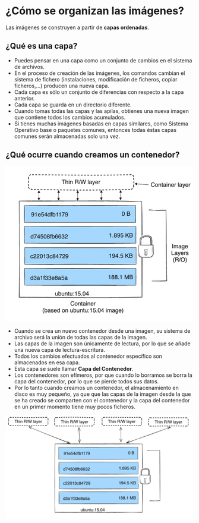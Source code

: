 # ¿Cómo se organizan las imágenes?

Las imágenes se construyen a partir de **capas ordenadas**. 

## ¿Qué es una capa?

* Puedes pensar en una capa como un conjunto de cambios en el sistema de archivos. 
* En el proceso de creación de las imágenes, los comandos cambian el sistema de fichero (instalaciones, modificación de ficheros, copiar ficheros,...) producen una nueva capa.
* Cada capa es sólo un conjunto de diferencias con respecto a la capa anterior.
* Cada capa se guarda en un directorio diferente.
* Cuando tomas todas las capas y las apilas, obtienes una nueva imagen que contiene todos los cambios acumulados.
* Si tienes muchas imágenes basadas en capas similares, como Sistema Operativo base o paquetes comunes, entonces todas éstas capas comunes serán almacenadas solo una vez.

## ¿Qué ocurre cuando creamos un contenedor?

![ ](img/layers.png)

* Cuando se crea un nuevo contenedor desde una imagen, su sistema de archivo será la unión de todas las capas de la imagen. 
* Las capas de la imagen son únicamente de lectura, por lo que se añade una nueva capa de lectura-escritura. 
* Todos los cambios efectuados al contenedor específico son almacenados en esa capa.
* Esta capa se suele llamar **Capa del Contenedor**.
* Los contenedores son efímeros, por que cuando lo borramos se borra la capa del contenedor, por lo que se pierde todos sus datos.
* Por lo tanto cuando creamos un contenedor, el almacenamiento en disco es muy pequeño, ya que que las capas de la imagen desde la que se ha creado se comparten con el contenedor y la capa del contenedor en un primer momento tiene muy pocos ficheros.

![ ](img/layers2.png)

